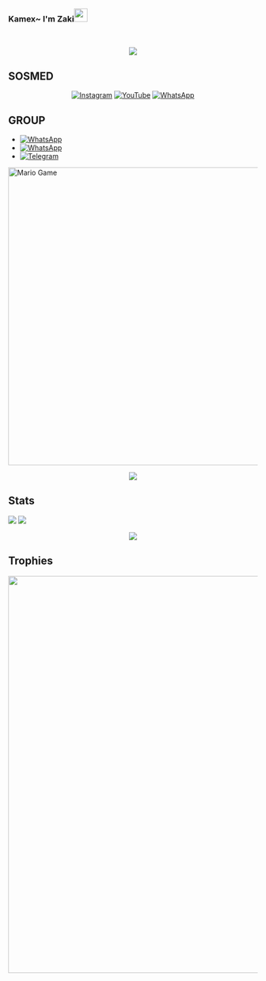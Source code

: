 	
### Kamex~ I'm Zaki<img src="https://github.com/TheDudeThatCode/TheDudeThatCode/blob/master/Assets/Hi.gif" width="27px">
<p align="center">

</p>
<br>

<p align="center">
<a href="https://github.com/BlackHoleScurityy"><img src="https://raw.githubusercontent.com/BlackHolScurityy/BlackHoleScurityy/main/banner.jpg"></a>
   
## SOSMED

<p align="center">
 <a href="https://instagram.com/"><img alt="Instagram" src="https://img.shields.io/badge/Instagram-AB34B6?style=for-the-badge&logo=instagram&logoColor=white"/></a>
 <a href="https://youtube.com/c/MikazuMZ"><img alt="YouTube" src="https://img.shields.io/badge/YouTube-FE0000?style=for-the-badge&logo=youtube&logoColor=white"/></a>
 <a href="https://wa.me/6283144780782"><img alt="WhatsApp" src="https://img.shields.io/badge/WhatsApp-25D366?style=for-the-badge&logo=whatsapp&logoColor=white"/></a>
</p>


## GROUP

* <a href="https://chat.whatsapp.com/"><img alt="WhatsApp" src="https://img.shields.io/badge/WhatsApp%20Group%201-25D366?style=for-the-badge&logo=whatsapp&logoColor=white"/></a>
* <a href="https://chat.whatsapp.com/"><img alt="WhatsApp" src="https://img.shields.io/badge/WhatsApp%20Group%202-25D366?style=for-the-badge&logo=whatsapp&logoColor=white"/></a>
* <a href="https://t.me/joinchat/"><img alt="Telegram" src="https://img.shields.io/badge/Telegram%20Group-30ACE0?style=for-the-badge&logo=telegram&logoColor=white"/></a>




<img src="https://github.com/TheDudeThatCode/TheDudeThatCode/blob/master/Assets/Developer.gif" alt="Mario Game" width="600" />


<p align="center">
    <img src="https://media4.giphy.com/media/qLFKvOpoS1N7ts7xO8/giphy.gif">
</p>
	
## Stats

<a href="https://github.com/zakiahsanS"><img src="https://github-readme-stats.vercel.app/api?username=zakiahsanS&show_icons=true&theme=radical"></a>
<a href="https://github.com/zakiahsanS"><img src="https://github-readme-stats.vercel.app/api/top-langs/?username=zakiahsanS&theme=highcontrast&layout=compact"></a>


<p align="center">
    <img src="https://github-readme-streak-stats.herokuapp.com/?user=zakiahsanS">
</p>

## Trophies
<p align="center"> <img width=800 src="https://github-profile-trophy.vercel.app/?username=zakiahsanS&row=2&column=3"/>
